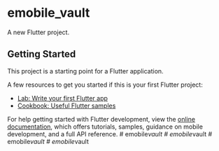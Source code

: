 # emobile_vault

A new Flutter project.

## Getting Started

This project is a starting point for a Flutter application.

A few resources to get you started if this is your first Flutter project:

- [Lab: Write your first Flutter app](https://docs.flutter.dev/get-started/codelab)
- [Cookbook: Useful Flutter samples](https://docs.flutter.dev/cookbook)

For help getting started with Flutter development, view the
[online documentation](https://docs.flutter.dev/), which offers tutorials,
samples, guidance on mobile development, and a full API reference.
#   e m o b i l e _ v a u l t  
 #   e m o b i l e _ v a u l t  
 #   e m o b i l e _ v a u l t  
 #   e m o b i l e _ v a u l t  
 